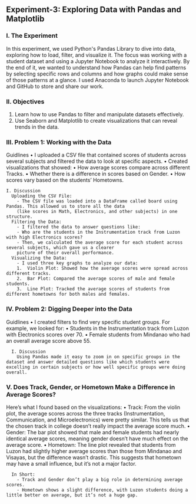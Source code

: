 ## Experiment-3: Exploring Data with Pandas and Matplotlib

### I. The Experiment

In this experiment, we used Python's Pandas Library to dive into data, exploring how to load, filter, and visualize it. The focus was working with a student dataset and using a Jupyter Notebook to analyze it interactively. By the end of it, we wanted to understand how Pandas can help find patterns by selecting specific rows and columns and how graphs could make sense of those patterns at a glance.
I used Anaconda to launch Jupyter Notebook and GitHub to store and share our work.

### II. Objectives
1. Learn how to use Pandas to filter and manipulate datasets effectively.
2. Use Seaborn and Matplotlib to create visualizations that can reveal trends in the data.
 
### III. Problem 1: Working with the Data
Guidlines
	•	I uploaded a CSV file that contained scores of students across several subjects and filtered the data to look at specific aspects.
	•	Created visualizations that showed:
	•	How average scores compare across different Tracks.
	•	Whether there is a difference in scores based on Gender.
	•	How scores vary based on the students’ Hometowns.
 
    I. Discussion
      Uploading the CSV File:
      	- The CSV file was loaded into a DataFrame called board using Pandas. This allowed us to store all the data 
       	(like scores in Math, Electronics, and other subjects) in one structure.
      Filtering the Data:
      	- I filtered the data to answer questions like:
      	- Who are the students in the Instrumentation track from Luzon with high Electronics scores?
      	- Then, we calculated the average score for each student across several subjects, which gave us a clearer 
       	picture of their overall performance.
      Visualizing the Data:
      	- I used three key graphs to analyze our data:
      	1.	Violin Plot: Showed how the average scores were spread across different tracks.
      	2.	Bar Plot: Compared the average scores of male and female students.
      	3.	Line Plot: Tracked the average scores of students from different hometowns for both males and females.
     
### IV. Problem 2: Digging Deeper into the Data
  Guidlines
  	•	I created filters to find very specific student groups. For example, we looked for:
  	•	Students in the Instrumentation track from Luzon with Electronics scores over 70.
  	•	Female students from Mindanao who had an overall average score above 55.
   
      I. Discussion
        Using Pandas made it easy to zoom in on specific groups in the dataset and answer detailed questions like which students were excelling in certain subjects or how well specific groups were doing overall.
 
  ### V. Does Track, Gender, or Hometown Make a Difference in Average Scores?
  Here’s what I found based on the visualizations:
  	•	Track:
   		From the violin plot, the average scores across the three tracks (Instrumentation, Communication, and Microelectronics) 
   		were pretty similar. This tells us that the chosen track in college doesn’t really impact the average score much.
  	•	Gender:
   		The bar plot showed that male and female students had nearly identical average scores, meaning gender doesn’t have 
    		much effect on the average score.
  	•	Hometown:
   		The line plot revealed that students from Luzon had slightly higher average scores than those from Mindanao and Visayas, 
    		but the difference wasn’t drastic. This suggests that hometown may have a small influence, but it’s not a major factor.
   
      In Short:
      	- Track and Gender don’t play a big role in determining average scores.
      	- Hometown shows a slight difference, with Luzon students doing a little better on average, but it’s not a huge gap.
